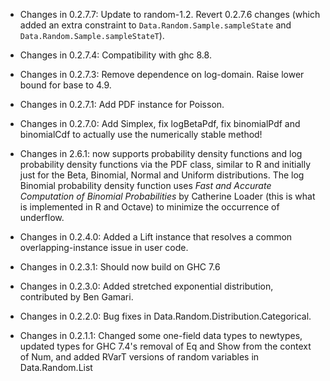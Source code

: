 * Changes in 0.2.7.7: Update to random-1.2. Revert 0.2.7.6 changes (which added an extra constraint to `Data.Random.Sample.sampleState` and `Data.Random.Sample.sampleStateT`).

* Changes in 0.2.7.4: Compatibility with ghc 8.8.

* Changes in 0.2.7.3: Remove dependence on log-domain. Raise lower bound for base to 4.9.

* Changes in 0.2.7.1: Add PDF instance for Poisson.

* Changes in 0.2.7.0: Add Simplex, fix logBetaPdf, fix binomialPdf and
  binomialCdf to actually use the numerically stable method!

* Changes in 2.6.1: now supports probability density functions and log
  probability density functions via the PDF class, similar to R and
  initially just for the Beta, Binomial, Normal and Uniform
  distributions. The log Binomial probability density function uses
  *Fast and Accurate Computation of Binomial Probabilities* by
  Catherine Loader (this is what is implemented in R and Octave) to
  minimize the occurrence of underflow.

* Changes in 0.2.4.0: Added a Lift instance that resolves a common
  overlapping-instance issue in user code.

* Changes in 0.2.3.1: Should now build on GHC 7.6

* Changes in 0.2.3.0: Added stretched exponential distribution,
  contributed by Ben Gamari.

* Changes in 0.2.2.0: Bug fixes in
  Data.Random.Distribution.Categorical.

* Changes in 0.2.1.1: Changed some one-field data types to newtypes,
  updated types for GHC 7.4's removal of Eq and Show from the context
  of Num, and added RVarT versions of random variables in
  Data.Random.List
